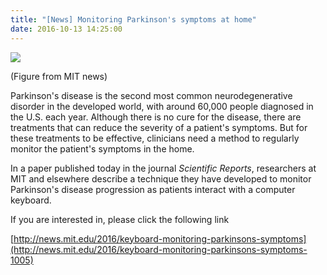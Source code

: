```yaml
---
title: "[News] Monitoring Parkinson's symptoms at home"
date: 2016-10-13 14:25:00
---
```


![](https://news.mit.edu/sites/default/files/styles/news_article__image_gallery/public/images/201610/MIT-Typing-Parkinsons_0.jpg?itok=gjVblHXH#50)

(Figure from MIT news)

Parkinson's disease is the second most common neurodegenerative disorder in the developed world, with around 60,000 people diagnosed in the U.S. each year. Although there is no cure for the disease, there are treatments that can reduce the severity of a patient's symptoms. But for these treatments to be effective, clinicians need a method to regularly monitor the patient's symptoms in the home.

In a paper published today in the journal *Scientific Reports*, researchers at MIT and elsewhere describe a technique they have developed to monitor Parkinson's disease progression as patients interact with a computer keyboard.

If you are interested in, please click the following link

[http://news.mit.edu/2016/keyboard-monitoring-parkinsons-symptoms](http://news.mit.edu/2016/keyboard-monitoring-parkinsons-symptoms-1005)

